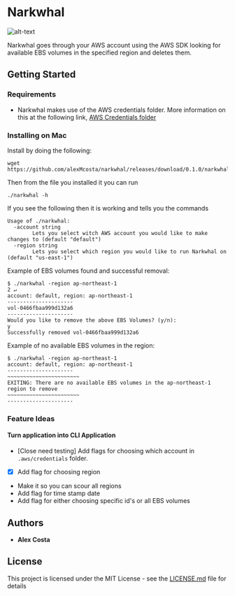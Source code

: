 # Narkwhal

![alt-text](https://i.pinimg.com/originals/74/68/f1/7468f1d665e551fad8eac0c9f97977e3.jpg)

Narkwhal goes through your AWS account using the AWS SDK looking for available EBS volumes in the specified region and deletes them.

## Getting Started

### Requirements
- Narkwhal makes use of the AWS credentials folder. More information on this at the following link, [AWS Credentials folder](https://docs.aws.amazon.com/sdk-for-go/v1/developer-guide/configuring-sdk.html#creating-the-credentials-file)

### Installing on Mac

Install by doing the following:
```
wget https://github.com/alexMcosta/narkwhal/releases/download/0.1.0/narkwhal
```

Then from the file you installed it you can run
```
./narkwhal -h
```

If you see the following then it is working and tells you the commands
```
Usage of ./narkwhal:
  -account string
    	Lets you select witch AWS account you would like to make changes to (default "default")
  -region string
    	Lets you select which region you would like to run Narkwhal on (default "us-east-1")
```

Example of EBS volumes found and successful removal:
```
$ ./narkwhal -region ap-northeast-1                                                                          2 ↵
account: default, region: ap-northeast-1
---------------------
vol-0466fbaa999d132a6
---------------------
Would you like to remove the above EBS Volumes? (y/n):
y
Successfully removed vol-0466fbaa999d132a6
```

Example of no available EBS volumes in the region:
```
$ ./narkwhal -region ap-northeast-1
account: default, region: ap-northeast-1
---------------------
~~~~~~~~~~~~~~~~~~~~~~~
EXITING: There are no available EBS volumes in the ap-northeast-1 region to remove
~~~~~~~~~~~~~~~~~~~~~~~
---------------------
```

### Feature Ideas

#### Turn application into CLI Application
- [Close need testing] Add flags for choosing which account in `.aws/credentials` folder.
- [X] Add flag for choosing region
- Make it so you can scour all regions
- Add flag for time stamp date
- Add flag for either choosing specific id's or all EBS volumes

## Authors

* **Alex Costa** 

## License

This project is licensed under the MIT License - see the [LICENSE.md](LICENSE.md) file for details